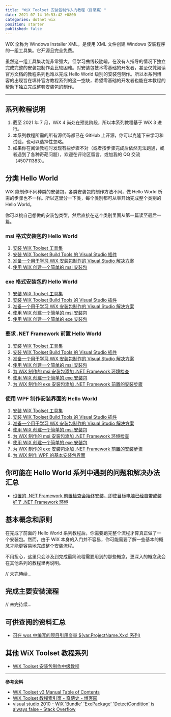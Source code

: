 ```yaml
---
title: "WiX Toolset 安装包制作入门教程（目录篇）"
date: 2021-07-14 10:53:42 +0800
categories: dotnet wix
position: starter
published: false
---
```


WiX 全称为 Windows Installer XML，是使用 XML 文件创建 Windows 安装程序的一组工具集。它开源且完全免费。

虽然这一组工具集功能非常强大，但学习曲线较陡峭，在没有人指导的情况下独立完成完整的安装包制作会比较困难。对安装包技术零基础的开发者，甚至仅凭阅读官方文档的教程系列也难以完成 Hello World 级别的安装包制作。所以本系列博客的出现旨在填补官方教程系列的这一空缺，希望零基础的开发者也能在本教程的帮助下独立完成整套安装包的制作。

---

<div id="toc"></div>

## 系列教程说明

1. 截至 2021 年 7 月，WiX 4 尚处在预览阶段，所以本系列教程基于 WiX 3 进行。
2. 本系列教程所需的所有源代码都已在 GitHub 上开源，你可以克隆下来学习和试验，也可以选择性忽略。
3. 如果你在阅读教程时发现有些步骤不对（或者按步骤完成后依然无法跑通，或者遇到了各种奇葩问题），欢迎在评论区留言，或加我的 QQ 交流（450711383）。

## 分类 Hello World

WiX 能制作不同种类的安装包，各类安装包的制作方法不同，做 Hello World 所需的步骤也不一样。所以这里分一下类，每个类别都可从零开始完成整个类别的 Hello World。

你可以挑自己想做的安装包类型，然后直接在这个类别里面从第一篇读至最后一篇。

### msi 格式安装包的 Hello World

1. [安装 WiX Toolset 工具集]()
1. [安装 WiX Toolset Build Tools 的 Visual Studio 插件]()
1. [准备一个用于学习 WiX 安装包制作的 Visual Studio 解决方案]()
1. [使用 WiX 创建一个简单的 msi 安装包]()

### exe 格式安装包的 Hello World

1. [安装 WiX Toolset 工具集]()
1. [安装 WiX Toolset Build Tools 的 Visual Studio 插件]()
1. [准备一个用于学习 WiX 安装包制作的 Visual Studio 解决方案]()
1. [使用 WiX 创建一个简单的 msi 安装包]()
1. [使用 WiX 创建一个简单的 exe 安装包]()

### 要求 .NET Framework 前置 Hello World

1. [安装 WiX Toolset 工具集]()
1. [安装 WiX Toolset Build Tools 的 Visual Studio 插件]()
1. [准备一个用于学习 WiX 安装包制作的 Visual Studio 解决方案]()
1. [使用 WiX 创建一个简单的 msi 安装包]()
1. [为 WiX 制作的 msi 安装包添加 .NET Framework 环境检查]()
1. [使用 WiX 创建一个简单的 exe 安装包]()
1. [为 WiX 制作的 exe 安装包添加 .NET Framework 前置的安装步骤]()

### 使用 WPF 制作安装界面的 Hello World

1. [安装 WiX Toolset 工具集]()
1. [安装 WiX Toolset Build Tools 的 Visual Studio 插件]()
1. [准备一个用于学习 WiX 安装包制作的 Visual Studio 解决方案]()
1. [使用 WiX 创建一个简单的 msi 安装包]()
1. [为 WiX 制作的 msi 安装包添加 .NET Framework 环境检查]()
1. [使用 WiX 创建一个简单的 exe 安装包]()
1. [为 WiX 制作的 exe 安装包添加 .NET Framework 前置的安装步骤]()
1. [为 WiX 制作 WPF 的基本安装包界面]()

## 你可能在 Hello World 系列中遇到的问题和解决办法汇总

- [设置的 .NET Framework 前置检查会始终安装，即使目标电脑已经自带或装好了 .NET Framework 环境]()

## 基本概念和原则

在完成了前面的 Hello World 系列教程后，你需要跑完整个流程才算真正做了一个安装包。然而，由于 WiX 本身的入门并不容易，你可能需要了解一些基本的概念才能更容易地完成整个安装流程。

不用担心，这里只会涉及到完成最简流程需要用到的那些概念，更深入的概念我会在其他系列的教程里再说明。

// 未完待续...

## 完成主要安装流程

// 未完待续...


## 可供查阅的资料汇总

- [可在 wxs 中编写的项目引用变量 $(var.ProjectName.Xxx) 系列)]()

## 其他 WiX Toolset 教程系列

- [WiX Toolset 安装包制作中级教程]()

---

**参考资料**

- [WiX Toolset v3 Manual Table of Contents](https://wixtoolset.org/documentation/manual/v3/)
- [WiX Toolset 教程索引页 - 奇葩史 - 博客园](https://www.cnblogs.com/huaxia283611/p/WiX-ToolsetIndex.html)
- [visual studio 2010 - WiX 'Bundle' 'ExePackage' 'DetectCondition' is always false - Stack Overflow](https://stackoverflow.com/questions/14863905/wix-bundle-exepackage-detectcondition-is-always-false)
